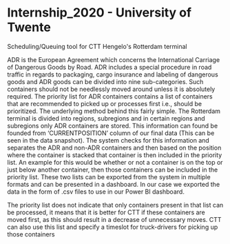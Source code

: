 # Internship_2020 - University of Twente
Scheduling/Queuing tool for CTT Hengelo's Rotterdam terminal

ADR is the European Agreement which concerns the International Carriage of Dangerous Goods by Road. ADR includes a special procedure in road traffic in regards to packaging, 
cargo insurance and labeling of dangerous goods and ADR goods can be divided into nine sub-categories. Such containers should not be needlessly moved around unless it is absolutely
required. The priority list for ADR containers contains a list of containers that are recommended to picked up or processes first i.e., should be prioritized. The underlying method
behind this fairly simple. The Rotterdam terminal is divided into regions, subregions and in certain regions and subregions only ADR containers are stored. This information can 
found be founded from ‘CURRENTPOSITION’ column of our final data (This can be seen in the data snapshot). The system checks for this information and separates the ADR and non-ADR
containers and then based on the position where the container is stacked that container is then included in the priority list. An example for this would be whether or not a 
container is on the top or just below another container, then those containers can be included in the priority list. These two lists can be exported from the system in multiple
formats and can be presented in a dashboard. In our case we exported the data in the form of .csv files to use in our Power BI dashboard.  

The priority list does not indicate that only containers present in that list can be processed, it means that it is better for CTT if these containers are moved first, as this should result in a decrease of unnecessary moves. CTT can also use this list and specify a timeslot for truck-drivers for picking up those containers
